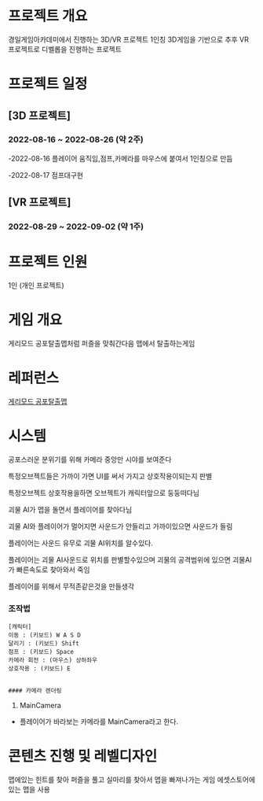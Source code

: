 # 프로젝트 개요
경일게임아카데미에서 진행하는 3D/VR 프로젝트
1인칭 3D게임을 기반으로 추후 VR 프로젝트로 디벨롭을 진행하는 프로젝트

# 프로젝트 일정
## [3D 프로젝트]
### 2022-08-16 ~ 2022-08-26 (약 2주)
-2022-08-16 플레이어 움직임,점프,카메라를 마우스에 붙여서 1인칭으로 만듬

-2022-08-17 점프대구현

## [VR 프로젝트]
### 2022-08-29 ~ 2022-09-02 (약 1주)

# 프로젝트 인원
1인 (개인 프로젝트)

# 게임 개요
 게리모드 공포탈출맵처럼 퍼즐을 맞춰간다음 맵에서 탈출하는게임 


# 레퍼런스
[게리모드 공포탈출맵](https://www.youtube.com/watch?v=ndSGjSgw_wA)

# 시스템

공포스러운 분위기를 위해 카메라 중앙만 시야를 보여준다

특정오브젝트들은 가까이 가면 UI를 써서 가지고 상호작용이되는지 판별

특정오브젝트 상호작용을하면 오브젝트가 캐릭터앞으로 둥둥떠다님

괴물 AI가 맵을 돌면서 플레이어를 찾아다님 

괴물 AI와 플레이어가 멀어지면 사운드가 안들리고 가까이있으면 사운드가 들림

플레이어는 사운드 유무로 괴물 AI위치를 알수있다.

플레이어는 괴물 AI사운드로 위치를 판별할수있으며 괴물의 공격범위에 있으면 괴물AI가 빠른속도로 찾아와서 죽임

플레이어를 위해서 무적존같은것을 만들생각



### 조작법
```
[캐릭터]
이동 : (키보드) W A S D
달리기 : (키보드) Shift
점프 : (키보드) Space
카메라 회전 : (마우스) 상하좌우
상호작용 : (키보드) E


#### 카메라 렌더링
```
1) MainCamera
- 플레이어가 바라보는 카메라를 MainCamera라고 한다.


# 콘텐츠 진행 및 레벨디자인

맵에있는 힌트를 찾아 퍼즐을 풀고 실마리를 찾아서 맵을 빠져나가는 게임
에셋스토어에 있는 맵을 사용



